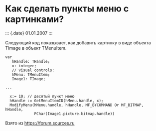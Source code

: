 Как сделать пункты меню с картинками?
=====================================

::: {.date}
01.01.2007
:::

Следующий код показывает, как добавить картинку в виде объекта TImage в
объект TMenuItem.

    var 
       hHandle: THandle; 
       x: integer; 
       // visual controls: 
       hMenu: TMenuItem; 
       Image1: TImage; 
     
    ... 
     
      x:= 10; // десятый пункт меню
      hHandle := GetMenuItemID(hMenu.handle, x); 
      ModifyMenu(hMenu.handle, hHandle, MF_BYCOMMAND Or MF_BITMAP, hHandle, 
                 PChar(Image1.picture.bitmap.handle)) 

Взято из <https://forum.sources.ru>

